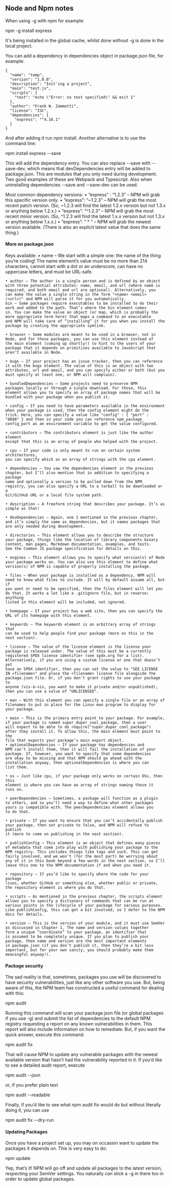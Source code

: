 ## Node and Npm notes

When using -g with npm for example:

npm -g install express

It's being installed in the global cache, whilst done without -g is done in the local project.

You can add a dependency in dependencies object in package.json file, for example:

```
{
  "name": "temp",
  "version": "1.0.0",
  "description": "Init'ing a project",
  "main": "test.js",
  "scripts": {
    "test": "echo \"Error: no test specified\" && exit 1"
  },
  "author": "Frank W. Zammetti",
  "license": "ISC",
  "dependencies": {
    "express": "^4.16.1"
  }
}
```

And after adding it run npm install. Another alternative is to use the command line:

npm install express --save

This will add the dependency entry.
You can also replace --save with --save-dev, which means that devDependencies entry will be added to package.json. This
are modules that you only need during development. Two good examples of these are Webpack and Typescript. Also when 
uninstalling dependencies --save and --save-dev can be used.


Most common dependency versions:
    • “express” : “1.2.3” – NPM will grab this specific version only.
    • “express”: “~1.2.3” – NPM will grab the most recent patch version.
    (So, ~1.2.3 will find the latest 1.2.x version but not 1.3.x or anything
    below 1.2.x.)
    • “express”: “^1.2.3” – NPM will grab the most recent minor version.
    (So, ^1.2.3 will find the latest 1.x.x version but not 1.3.x or anything
    below 1.x.x.)
    • “express”: “ * ” – NPM will grab the newest version available. (There is
    also an explicit latest value that does the same thing.)

#### More on package.json

Keys available:
    • name – We start with a simple one: the name of the thing you’re
    coding! The name element’s value must be no more than 214
    characters, cannot start with a dot or an underscore, can have no
    uppercase letters, and must be URL-safe.

    • author – The author is a single person and is defined by an object
    with three potential attributes: name, email, and url (where name is
    required, and both email and url are optional). Alternatively, you
    can make the value a single string in the form "<name> <email>
    (<url>)" and NPM will parse it for you automatically.
    bin – Some packages require executables to be installed to do their
    work and added to the path. That’s where the bin element comes
    in. You can make the value an object (or map, which is probably the
    more appropriate term here) that maps a command to an executable
    and NPM will take care of “installing” it for you when you install the
    package by creating the appropriate symlink.

    • browser – Some modules are meant to be used in a browser, not in
    Node, and for those packages, you can use this element instead of
    the main element (coming up shortly!) to hint to the users of your
    package that it depends on primitives available to JavaScript that
    aren’t available in Node.

    • bugs – If your project has an issue tracker, then you can reference
    it with the bugs element. The value of this is an object with two
    attributes, url and email, and you can specify either or both (but you
    must specify at least one, or NPM will complain).

    • bundledDependencies – Some projects need to preserve NPM
    packages locally or through a single download. For those, this
    element allows you to specify an array of package names that will be
    bundled with your package when you publish it.

    • config – If you need to have parameters available in the environment
    when your package is used, then the config element might do the
    trick. Here, you can specify a value like "config" : { "port" :
    "8888" } and then in your code you can reference npm_package_
    config_port as an environment variable to get the value configured.

    • contributors – The contributors element is just like the author element
    except that this is an array of people who helped with the project.

    • cpu – If your code is only meant to run on certain system architectures,
    you can specify which as an array of strings with the cpu element.

    • dependencies – You saw the dependencies element in the previous
    chapter, but I’ll also mention that in addition to specifying a package
    name and optionally a version to be pulled down from the NPM
    registry, you can also specify a URL to a tarball to be downloaded or a
    Git/GitHub URL or a local file system path.

    • description – A freeform string that describes your package. It’s as
    simple as that!

    • devDependencies – Again, one I mentioned in the previous chapter,
    and it’s simply the same as dependencies, but it names packages that
    are only needed during development.

    • directories – This element allows you to describe the structure
    your package, things like the location of library components binary
    content, man pages, Markdown documentation, examples, and tests.
    See the Common JS package specification for details on this.

    • engines – This element allows you to specify what version(s) of Node
    your package works on. You can also use this element to define what
    version(s) of NPM is capable of properly installing the package.

    • files – When your package is installed as a dependency, NPM will
    need to know what files to include. It will by default assume all, but if
    you want or need to be specified, then the files element will let you
    do that. It works a lot like a .gitignore file, but in reverse: anything
    listed in this element will be included, not ignored.

    • homepage – If your project has a web site, then you can specify the
    URL of its homepage with this element.

    • keywords – The keywords element is an arbitrary array of strings that
    can be used to help people find your package (more on this in the
    next section).

    • license – The value of the license element is the license your
    package is released under. The value of this must be a currently
    registered SPDX license identifier (see spdx.org for a list).
    Alternatively, if you are using a custom license or one that doesn’t yet
    have an SPDX identifier, then you can set the value to "SEE LICENSE
    IN <filename>" and place the <filename> license file alongside the
    package.json file. Or, if you don’t grant rights to use your package to
    anyone (vis-à-vis, you want to make it private and/or unpublished),
    then you can use a value of "UNLICENSED".

    • man – With this element you can specify a single file or an array of
    filenames to put in place for the Linux man program to display for
    your package.

    • main – This is the primary entry point to your package. For example,
    if your package is named super_duper_cool_package, then a user
    will expect to be able to do require("super_duper_cool_package")
    after they install it. To allow this, the main element must point to the
    file that exports your package’s main export object.
    • optionalDependencies – If your package has dependencies and
    NPM can’t install them, then it will fail the installation of your
    package. If, however, you want to specify that some dependencies
    are okay to be missing and that NPM should go ahead with the
    installation anyway, then optionalDependencies is where you can
    list them.

    • os – Just like cpu, if your package only works on certain OSs, then this
    element is where you can have an array of strings naming those it
    runs on.

    • peerDependencies – Sometimes, a package will function as a plugin
    to others, and so you’ll need a way to define what other packages
    yours is compatible with. The peerDependencies element allows you
    to do that.

    • private – If you want to ensure that you can’t accidentally publish
    your package, then set private to false, and NPM will refuse to publish
    it (more to come on publishing in the next section).

    • publishConfig – This element is an object that defines many pieces
    of metadata that come into play with publishing your package to the
    NPM registry. This includes things like tags and such. This can get
    fairly involved, and we won’t (for the most part) be worrying about
    any of it in this book beyond a few words in the next section, so I’ll
    leave this one to the NPM documentation if and when you need it.

    • repository – If you’d like to specify where the code for your package
    lives, whether GitHub or something else, whether public or private,
    the repository element is where you do that.

    • scripts – As mentioned in the previous chapter, the scripts element
    allows you to specify a dictionary of commands that can be run at
    various points in the lifecycle of your package for various purposes.
    Like publishConfig, this can get a bit involved, so I defer to the NPM
    docs for details.

    • version – This is the version of your module, and it must use SemVer
    as discussed in Chapter 1. The name and version values together
    form a unique “coordinate” to your package, an identifier that
    is assumed to be completely unique. If you plan to publish your
    package, then name and version are the most important elements
    in package.json (if you don’t publish it, then they’re a bit less
    important, but for your own sanity, you should probably make them
    meaningful anyway!).

#### Package security

The sad reality is that, sometimes, packages you use will be discovered to have security
vulnerabilities, just like any other software you use. But, being aware of this, the NPM
team has constructed a useful command for dealing with this:

npm audit

Running this command will scan your package.json file (or global packages if you
use -g) and submit the list of dependencies to the default NPM registry requesting a
report on any known vulnerabilities in them. This report will also include information on
how to remediate. But, if you want the quick answer, execute this command:

npm audit fix

That will cause NPM to update any vulnerable packages with the newest available
version that hasn’t had the vulnerability reported in it.
If you’d like to see a detailed audit report, execute

npm audit --json

or, if you prefer plain text

npm audit --readable

Finally, if you’d like to see what npm audit fix would do but without literally doing
it, you can use

npm audit fix --dry-run

#### Updating Packages
Once you have a project set up, you may on occasion want to update the packages it
depends on. This is very easy to do:

npm update

Yep, that’s it! NPM will go off and update all packages to the latest version, respecting
your SemVer settings. You naturally can stick a -g in there too in order to update global
packages.

